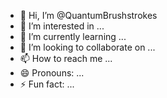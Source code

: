 - 👋 Hi, I’m @QuantumBrushstrokes
- 👀 I’m interested in ...
- 🌱 I’m currently learning ...
- 💞️ I’m looking to collaborate on ...
- 📫 How to reach me ...
- 😄 Pronouns: ...
- ⚡ Fun fact: ...

<!---
QuantumBrushstrokes/QuantumBrushstrokes is a ✨ special ✨ repository because its `README.md` (this file) appears on your GitHub profile.
You can click the Preview link to take a look at your changes.
--->
